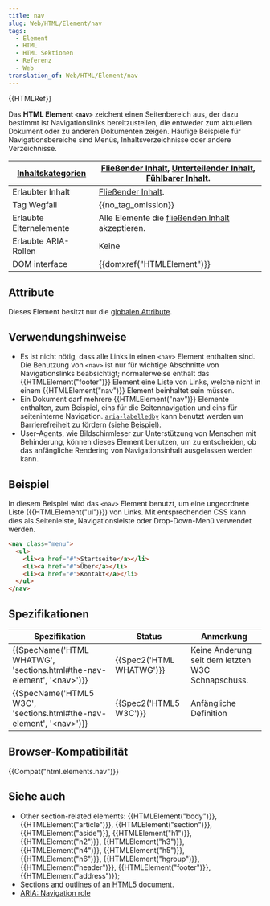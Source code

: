 ```yaml
---
title: nav
slug: Web/HTML/Element/nav
tags:
  - Element
  - HTML
  - HTML Sektionen
  - Referenz
  - Web
translation_of: Web/HTML/Element/nav
---
```

{{HTMLRef}}

Das **HTML Element `<nav>`** zeichent einen Seitenbereich aus, der dazu bestimmt ist Navigationslinks bereitzustellen, die entweder zum aktuellen Dokument oder zu anderen Dokumenten zeigen. Häufige Beispiele für Navigationsbereiche sind Menüs, Inhaltsverzeichnisse oder andere Verzeichnisse.

| [Inhaltskategorien](/de/docs/Web/Guide/HTML/Inhaltskategorien) | [Fließender Inhalt](/de/docs/Web/Guide/HTML/Inhaltskategorien#Fließender_Inhalt), [Unterteilender Inhalt](/de/docs/Web/Guide/HTML/Inhaltskategorien#Unterteilender_Inhalt), [Fühlbarer Inhalt](/de/docs/Web/Guide/HTML/Inhaltskategorien#Fühlbarer_Inhalt). |
| -------------------------------------------------------------- | ----------------------------------------------------------------------------------------------------------------------------------------------------------------------------------------------------------------------------------------------------------- |
| Erlaubter Inhalt                                               | [Fließender Inhalt](/de/docs/Web/Guide/HTML/Inhaltskategorien#Fließender_Inhalt).                                                                                                                                                                           |
| Tag Wegfall                                                    | {{no_tag_omission}}                                                                                                                                                                                                                                    |
| Erlaubte Elternelemente                                        | Alle Elemente die [fließenden Inhalt](/de/docs/Web/Guide/HTML/Inhaltskategorien#Fließender_Inhalt) akzeptieren.                                                                                                                                             |
| Erlaubte ARIA-Rollen                                           | Keine                                                                                                                                                                                                                                                       |
| DOM interface                                                  | {{domxref("HTMLElement")}}                                                                                                                                                                                                                        |

## Attribute

Dieses Element besitzt nur die [globalen Attribute](/de/docs/Web/HTML/Globale_Attribute).

## Verwendungshinweise

- Es ist nicht nötig, dass alle Links in einen `<nav>` Element enthalten sind. Die Benutzung von `<nav>` ist nur für wichtige Abschnitte von Navigationslinks beabsichtigt; normalerweise enthält das {{HTMLElement("footer")}} Element eine Liste von Links, welche nicht in einem {{HTMLElement("nav")}} Element beinhaltet sein müssen.
- Ein Dokument darf mehrere {{HTMLElement("nav")}} Elemente enthalten, zum Beispiel, eins für die Seitennavigation und eins für seiteninterne Navigation. [`aria-labelledby`](/de/docs/Web/Accessibility/ARIA/ARIA_Techniques/Using_the_aria-labelledby_attribute) kann benutzt werden um Barrierefreiheit zu fördern (siehe [Beispiel](/de/docs/Web/HTML/Element/Heading_Elements#Labeling_section_content)).
- User-Agents, wie Bildschirmleser zur Unterstützung von Menschen mit Behinderung, können dieses Element benutzen, um zu entscheiden, ob das anfängliche Rendering von Navigationsinhalt ausgelassen werden kann.

## Beispiel

In diesem Beispiel wird das `<nav>` Element benutzt, um eine ungeordnete Liste ({{HTMLElement("ul")}}) von Links. Mit entsprechenden CSS kann dies als Seitenleiste, Navigationsleiste oder Drop-Down-Menü verwendet werden.

```html
<nav class="menu">
  <ul>
    <li><a href="#">Startseite</a></li>
    <li><a href="#">Über</a></li>
    <li><a href="#">Kontakt</a></li>
  </ul>
</nav>
```

## Spezifikationen

| Spezifikation                                                                                        | Status                           | Anmerkung                                         |
| ---------------------------------------------------------------------------------------------------- | -------------------------------- | ------------------------------------------------- |
| {{SpecName('HTML WHATWG', 'sections.html#the-nav-element', '&lt;nav&gt;')}} | {{Spec2('HTML WHATWG')}} | Keine Änderung seit dem letzten W3C Schnapschuss. |
| {{SpecName('HTML5 W3C', 'sections.html#the-nav-element', '&lt;nav&gt;')}}     | {{Spec2('HTML5 W3C')}}     | Anfängliche Definition                            |

## Browser-Kompatibilität

{{Compat("html.elements.nav")}}

## Siehe auch

- Other section-related elements: {{HTMLElement("body")}}, {{HTMLElement("article")}}, {{HTMLElement("section")}}, {{HTMLElement("aside")}}, {{HTMLElement("h1")}}, {{HTMLElement("h2")}}, {{HTMLElement("h3")}}, {{HTMLElement("h4")}}, {{HTMLElement("h5")}}, {{HTMLElement("h6")}}, {{HTMLElement("hgroup")}}, {{HTMLElement("header")}}, {{HTMLElement("footer")}}, {{HTMLElement("address")}};
- [Sections and outlines of an HTML5 document](/de/docs/Sections_and_Outlines_of_an_HTML5_document "Sections and Outlines of an HTML5 document").
- [ARIA: Navigation role](/de/docs/Web/Accessibility/ARIA/Roles/Navigation_Role)
